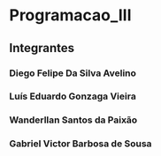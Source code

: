 # Programacao_III
## Integrantes
### Diego Felipe Da Silva Avelino
### Luís Eduardo Gonzaga Vieira
### Wanderllan Santos da Paixão
### Gabriel Victor Barbosa de Sousa
